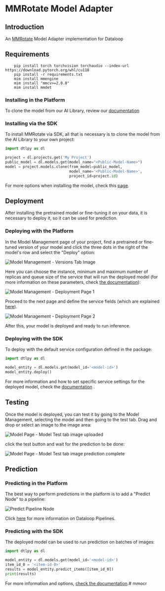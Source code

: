 # MMRotate Model Adapter

## Introduction

An [MMRotate](https://github.com/dataloop-ai-apps/mmrotate/tree/main) Model Adapter implementation for Dataloop

## Requirements

```commandline
    pip install torch torchvision torchaudio --index-url https://download.pytorch.org/whl/cu118
    pip install -r requirements.txt
    mim install mmengine
    mim install "mmcv>=2.0.0"
    mim install mmdet
```

### Installing in the Platform

To clone the model from our AI Library, review
our [documentation](https://developers.dataloop.ai/tutorials/model_management/create_new_model_ui/chapter/)

### Installing via the SDK

To install MMRotate via SDK, all that is necessary is to clone the model from the AI Library to your own project:

```python
import dtlpy as dl

project = dl.projects.get('My Project')
public_model = dl.models.get(model_name="<Public-Model-Name>")
model = project.models.clone(from_model=public_model,
                             model_name='<Public-Model-Name>',
                             project_id=project.id)
```

For more options when installing the model, check
this [page](https://developers.dataloop.ai/tutorials/model_management/ai_library/chapter/#finetune-on-a-custom-dataset).

## Deployment

After installing the pretrained model or fine-tuning it on your data, it is necessary to deploy it, so it can be used
for prediction.

### Deploying with the Platform

In the Model Management page of your project, find a pretrained or fine-tuned version of your <Model Name> model and
click the three dots in the right of the model's row and select the "Deploy" option:

<img src="assets/MM_page.png" alt="Model Management - Versions Tab Image">

Here you can choose the instance, minimum and maximum number of replicas and queue size of the service that will run the
deployed model (for more information on these parameters,
check [the documentation](https://developers.dataloop.ai/tutorials/faas/advance/chapter/#autoscaler)):

<img src="assets/deployment_1.png" alt="Model Management - Deployment Page 1">

Proceed to the next page and define the service fields (which are
explained [here](https://developers.dataloop.ai/tutorials/faas/custom_environment_using_docker/chapter/)).

<img src="assets/deployment_2.png" alt="Model Management - Deployment Page 2">

After this, your model is deployed and ready to run inference.

### Deploying with the SDK

To deploy with the default service configuration defined in the package:

```python
import dtlpy as dl

model_entity = dl.models.get(model_id='<model-id>')
model_entity.deploy()
```

For more information and how to set specific service settings for the deployed model, check
the [documentation](https://developers.dataloop.ai/tutorials/model_management/ai_library/chapter/#clone-and-deploy-a-model)
.

## Testing

Once the model is deployed, you can test it by going to the Model Management, selecting the <Model Name> model and then
going to the test tab. Drag and drop or select an image to the image area:

<img src="assets/cat_test_1.png" alt="Model Page - Model Test tab image uploaded">

click the test button and wait for the prediction to be done:

<img src="assets/cat_test_2.png" alt="Model Page - Model Test tab image prediction complete">

## Prediction

### Predicting in the Platform

The best way to perform predictions in the platform is to add a "Predict Node" to a pipeline:

<img src="assets/pipeline.png" alt="Predict Pipeline Node">

Click [here](https://developers.dataloop.ai/onboarding/08_pipelines/) for more information on Dataloop Pipelines.

### Predicting with the SDK

The deployed model can be used to run prediction on batches of images:

```python
import dtlpy as dl

model_entity = dl.models.get(model_id='<model-id>')
item_id_0 = '<item-id-0>'
results = model_entity.predict_items([item_id_0])
print(results)
```

For more information and
options, [check the documentation](https://developers.dataloop.ai/tutorials/model_management/ai_library/chapter/#predict-items).#
mmocr
